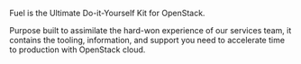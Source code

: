Fuel is the Ultimate Do-it-Yourself Kit for OpenStack.

Purpose built to assimilate the hard-won experience of our services team, it contains the tooling, information, and support you need to accelerate time to production with OpenStack cloud.
